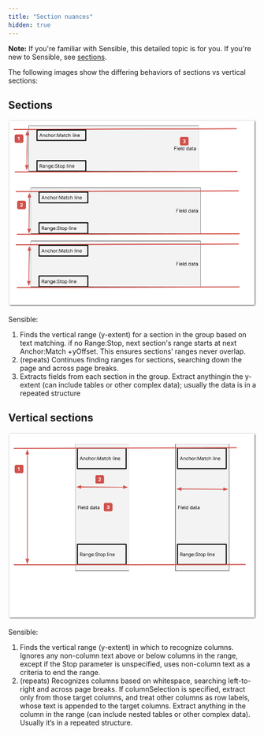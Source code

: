 ```yaml
---
title: "Section nuances"
hidden: true
---
```


**Note:** If you're familiar with Sensible, this detailed topic is for you. If you're new to Sensible, see [sections](doc:sections).





The following images show the differing behaviors of sections vs vertical sections:

Sections
-----

![Click to enlarge](https://raw.githubusercontent.com/sensible-hq/sensible-docs/main/readme-sync/assets/v0/images/final/sections_concept_horizontal.png)

Sensible:

1. Finds the vertical range (y-extent) for a section in the group based on text matching. if no Range:Stop, next section's range starts at next Anchor:Match +yOffset. This ensures sections’ ranges never overlap. 
2.  (repeats) Continues finding ranges for sections, searching down the page and across page breaks.
3. Extracts fields from each section in the group. Extract anythingin the y-extent (can include tables or other complex data); usually the data is in a repeated structure

 

Vertical sections
-----



![Click to enlarge](https://raw.githubusercontent.com/sensible-hq/sensible-docs/main/readme-sync/assets/v0/images/final/sections_concept_vertical.png)

Sensible:

1. Finds the vertical range (y-extent) in which to recognize columns.  Ignores any non-column text above or below columns in the range, except if the Stop parameter is unspecified, uses non-column text as a criteria to end the range. 
2. (repeats) Recognizes columns based on whitespace, searching left-to-right and across page breaks. If columnSelection is specified, extract only from those target columns, and treat other columns as row labels, whose text is appended to the target columns. Extract anything in the column in the range (can include nested tables or other complex data). Usually it’s in a repeated structure.

